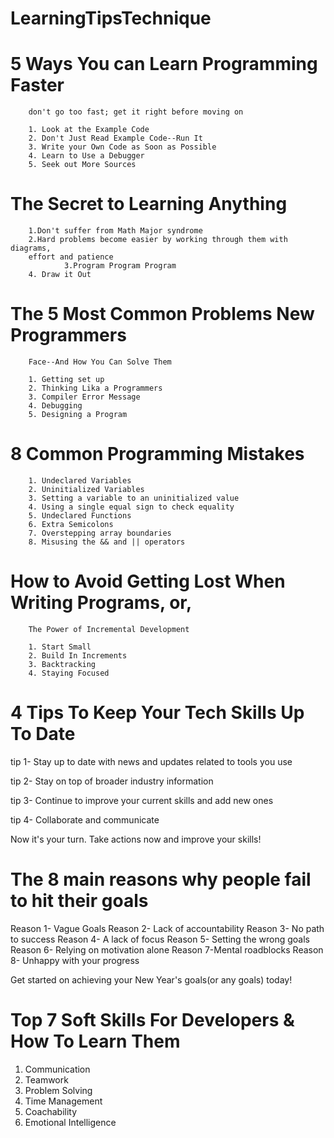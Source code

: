 # LearningTipsTechnique
# 5 Ways You can Learn Programming Faster 
		don't go too fast; get it right before moving on
		
		1. Look at the Example Code 
		2. Don't Just Read Example Code--Run It
		3. Write your Own Code as Soon as Possible
		4. Learn to Use a Debugger
		5. Seek out More Sources
  
  # The Secret to Learning Anything

		1.Don't suffer from Math Major syndrome
		2.Hard problems become easier by working through them with diagrams,
		effort and patience
                3.Program Program Program
		4. Draw it Out
  
  # The 5 Most Common Problems New Programmers
		Face--And How You Can Solve Them
        
		1. Getting set up
		2. Thinking Lika a Programmers
		3. Compiler Error Message
		4. Debugging
		5. Designing a Program
  
# 8 Common Programming Mistakes

		1. Undeclared Variables
		2. Uninitialized Variables
		3. Setting a variable to an uninitialized value
		4. Using a single equal sign to check equality
		5. Undeclared Functions
		6. Extra Semicolons
		7. Overstepping array boundaries
		8. Misusing the && and || operators
  
  #  How to Avoid Getting Lost When Writing Programs, or,
		The Power of Incremental Development
        
		1. Start Small 
		2. Build In Increments
		3. Backtracking
		4. Staying Focused

# 4 Tips To Keep Your Tech Skills Up To Date
  tip 1- Stay up to date with news and updates related to tools you use
  
  tip 2- Stay on top of broader industry information

  tip 3- Continue to improve your current skills and add new ones

  tip 4- Collaborate and communicate

  Now it's your turn. Take actions now and improve your skills!

  # The 8 main reasons why people fail to hit their goals

  Reason 1- Vague Goals
  Reason 2- Lack of accountability
  Reason 3- No path to success
  Reason 4- A lack of focus
  Reason 5- Setting the wrong goals
  Reason 6- Relying on motivation alone
  Reason 7-Mental roadblocks
  Reason 8- Unhappy with your progress

  Get started on achieving your New Year's goals(or any goals) today!


  # Top 7 Soft Skills For Developers & How To Learn Them

  1. Communication
  2. Teamwork
  3. Problem Solving
  4. Time Management
  5. Coachability
  6. Emotional Intelligence



  